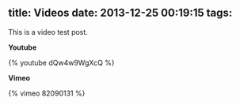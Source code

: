 title: Videos
date: 2013-12-25 00:19:15
tags:
---

This is a video test post.

**Youtube**

{% youtube dQw4w9WgXcQ %}

**Vimeo**

{% vimeo 82090131 %}